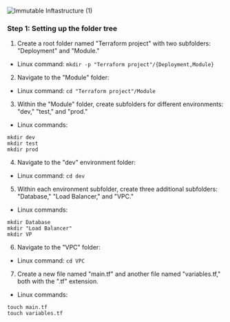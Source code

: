 ![Immutable Inftastructure (1)](https://github.com/silviob99/Project-4-Immutable-Architecture-Using-Terraform-Ansible-Packer/assets/107585020/5168ee23-eddb-4419-b758-0c0f861ed5c9)



### Step 1: Setting up the folder tree

1. Create a root folder named "Terraform project" with two subfolders: "Deployment" and "Module."
- Linux command: ```mkdir -p "Terraform project"/{Deployment,Module}```
  
2. Navigate to the "Module" folder:
- Linux command: ```cd "Terraform project"/Module```
  
3. Within the "Module" folder, create subfolders for different environments: "dev," "test," and "prod."
- Linux commands:
```
mkdir dev
mkdir test
mkdir prod
```

4. Navigate to the "dev" environment folder:
- Linux command: ```cd dev```
  
5. Within each environment subfolder, create three additional subfolders: "Database," "Load Balancer," and "VPC."
- Linux commands: 
```
mkdir Database
mkdir "Load Balancer"
mkdir VP
```

6. Navigate to the "VPC" folder:
- Linux command: ```cd VPC```
  
7. Create a new file named "main.tf" and another file named "variables.tf," both with the ".tf" extension.
- Linux commands:
```
touch main.tf
touch variables.tf
```




